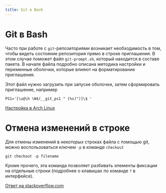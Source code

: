 ```yaml
---
title: Git в Bash
---
```


# Git в Bash

Часто при работе с `git`-репозиториями возникает необходимость в том,
чтобы видеть состояние репозитория прямо в строке приглашения.  В этом
случае поможет файл `git-prompt.sh`, который находится в составе
пакета.  В начале файла подробно описана методика настройки и
переменные оболочки, которые влияют на форматирование приглашения.

Этот файл нужно загрузить при запуске оболочки, затем сформировать
приглашение, например

    PS1='[\u@\h \W$(__git_ps1 " (%s)")]\$ '

[Настройка в Arch Linux](https://wiki.archlinux.org/index.php/git#Git_prompt)

# Отмена изменений в строке

Для отмены изменений в *некоторых* строках файла с помощью git, можно
воспользоваться ключем `-p` в команде `checkout`

    git checkout -p filename

Кроме прочего, эта команда позволяет разбивать элементы фиксации на
отдельные строки (подробнее о клавишах по команде `?` в интерфейсе).

[Ответ на stackoverflow.com](http://stackoverflow.com/a/6963150/5762462)
